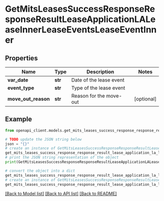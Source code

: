 # GetMitsLeasesSuccessResponseResponseResultLeaseApplicationLALeaseInnerLeaseEventsLeaseEventInner


## Properties

Name | Type | Description | Notes
------------ | ------------- | ------------- | -------------
**var_date** | **str** | Date of the lease event | 
**event_type** | **str** | Type of the lease event | 
**move_out_reason** | **str** | Reason for the move-out | [optional] 

## Example

```python
from openapi_client.models.get_mits_leases_success_response_response_result_lease_application_la_lease_inner_lease_events_lease_event_inner import GetMitsLeasesSuccessResponseResponseResultLeaseApplicationLALeaseInnerLeaseEventsLeaseEventInner

# TODO update the JSON string below
json = "{}"
# create an instance of GetMitsLeasesSuccessResponseResponseResultLeaseApplicationLALeaseInnerLeaseEventsLeaseEventInner from a JSON string
get_mits_leases_success_response_response_result_lease_application_la_lease_inner_lease_events_lease_event_inner_instance = GetMitsLeasesSuccessResponseResponseResultLeaseApplicationLALeaseInnerLeaseEventsLeaseEventInner.from_json(json)
# print the JSON string representation of the object
print(GetMitsLeasesSuccessResponseResponseResultLeaseApplicationLALeaseInnerLeaseEventsLeaseEventInner.to_json())

# convert the object into a dict
get_mits_leases_success_response_response_result_lease_application_la_lease_inner_lease_events_lease_event_inner_dict = get_mits_leases_success_response_response_result_lease_application_la_lease_inner_lease_events_lease_event_inner_instance.to_dict()
# create an instance of GetMitsLeasesSuccessResponseResponseResultLeaseApplicationLALeaseInnerLeaseEventsLeaseEventInner from a dict
get_mits_leases_success_response_response_result_lease_application_la_lease_inner_lease_events_lease_event_inner_from_dict = GetMitsLeasesSuccessResponseResponseResultLeaseApplicationLALeaseInnerLeaseEventsLeaseEventInner.from_dict(get_mits_leases_success_response_response_result_lease_application_la_lease_inner_lease_events_lease_event_inner_dict)
```
[[Back to Model list]](../README.md#documentation-for-models) [[Back to API list]](../README.md#documentation-for-api-endpoints) [[Back to README]](../README.md)


